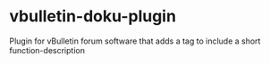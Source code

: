 vbulletin-doku-plugin
=====================

Plugin for vBulletin forum software that adds a tag to include a short function-description